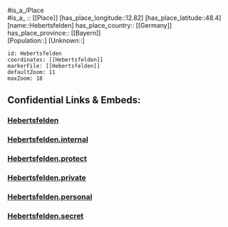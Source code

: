 ﻿---
location: [48.4,12.82] 
mapzoom: [7,12] 
mapmarker: city 
type: City
tags:
- geo/City


SpocWebEntityId: 30823
isDeleted: false
confidential: public

---
#is_a_/Place  
#is_a_ :: [[Place]] 
[has_place_longitude::12.82] 
[has_place_latitude::48.4] 
[name::Hebertsfelden] 
has_place_country:: [[Germany]]  
has_place_province:: [[Bayern]]  
[Population::] 
[Unknown::] 


```leaflet
id: Hebertsfelden
coordinates: [[Hebertsfelden]] 
markerFile: [[Hebertsfelden]] 
defaultZoom: 11 
maxZoom: 18
```


## Confidential Links & Embeds: 

### [Hebertsfelden](/_public/Earth/Continent/Europe/Europe~Central/Germany/Germany~West/Bayern/counties~Bayern/Rottal-Inn/cities~Rottal-Inn/Hebertsfelden.md) 

### [Hebertsfelden.internal](/_internal/Earth/Continent/Europe/Europe~Central/Germany/Germany~West/Bayern/counties~Bayern/Rottal-Inn/cities~Rottal-Inn/Hebertsfelden.internal.md) 

### [Hebertsfelden.protect](/_protect/Earth/Continent/Europe/Europe~Central/Germany/Germany~West/Bayern/counties~Bayern/Rottal-Inn/cities~Rottal-Inn/Hebertsfelden.protect.md) 

### [Hebertsfelden.private](/_private/Earth/Continent/Europe/Europe~Central/Germany/Germany~West/Bayern/counties~Bayern/Rottal-Inn/cities~Rottal-Inn/Hebertsfelden.private.md) 

### [Hebertsfelden.personal](/_personal/Earth/Continent/Europe/Europe~Central/Germany/Germany~West/Bayern/counties~Bayern/Rottal-Inn/cities~Rottal-Inn/Hebertsfelden.personal.md) 

### [Hebertsfelden.secret](/_secret/Earth/Continent/Europe/Europe~Central/Germany/Germany~West/Bayern/counties~Bayern/Rottal-Inn/cities~Rottal-Inn/Hebertsfelden.secret.md) 
